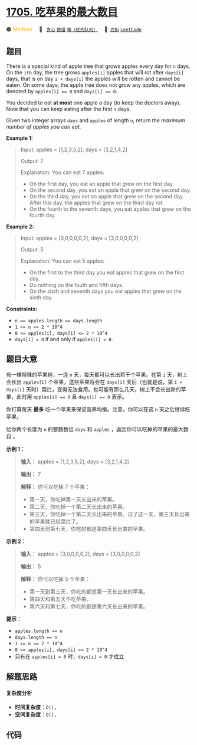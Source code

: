 # [1705. 吃苹果的最大数目](https://2xiao.github.io/leetcode-js/problem/1705.html)

🟠 <font color=#ffb800>Medium</font>&emsp; 🔖&ensp; [`贪心`](/tag/greedy.md) [`数组`](/tag/array.md) [`堆（优先队列）`](/tag/heap-priority-queue.md)&emsp; 🔗&ensp;[`力扣`](https://leetcode.cn/problems/maximum-number-of-eaten-apples) [`LeetCode`](https://leetcode.com/problems/maximum-number-of-eaten-apples)

## 题目

There is a special kind of apple tree that grows apples every day for `n`
days. On the `ith` day, the tree grows `apples[i]` apples that will rot after
`days[i]` days, that is on day `i + days[i]` the apples will be rotten and
cannot be eaten. On some days, the apple tree does not grow any apples, which
are denoted by `apples[i] == 0` and `days[i] == 0`.

You decided to eat **at most** one apple a day (to keep the doctors away).
Note that you can keep eating after the first `n` days.

Given two integer arrays `days` and `apples` of length `n`, return _the
maximum number of apples you can eat._



**Example 1:**

> Input: apples = [1,2,3,5,2], days = [3,2,1,4,2]
> 
> Output: 7
> 
> Explanation: You can eat 7 apples:
> - On the first day, you eat an apple that grew on the first day.
> - On the second day, you eat an apple that grew on the second day.
> - On the third day, you eat an apple that grew on the second day. After this day, the apples that grew on the third day rot.
> - On the fourth to the seventh days, you eat apples that grew on the fourth day.

**Example 2:**

> Input: apples = [3,0,0,0,0,2], days = [3,0,0,0,0,2]
> 
> Output: 5
> 
> Explanation: You can eat 5 apples:
> - On the first to the third day you eat apples that grew on the first day.
> - Do nothing on the fouth and fifth days.
> - On the sixth and seventh days you eat apples that grew on the sixth day.

**Constraints:**

  * `n == apples.length == days.length`
  * `1 <= n <= 2 * 10^4`
  * `0 <= apples[i], days[i] <= 2 * 10^4`
  * `days[i] = 0` if and only if `apples[i] = 0`.


## 题目大意

有一棵特殊的苹果树，一连 `n` 天，每天都可以长出若干个苹果。在第 `i` 天，树上会长出 `apples[i]` 个苹果，这些苹果将会在
`days[i]` 天后（也就是说，第 `i + days[i]` 天时）腐烂，变得无法食用。也可能有那么几天，树上不会长出新的苹果，此时用
`apples[i] == 0` 且 `days[i] == 0` 表示。

你打算每天 **最多** 吃一个苹果来保证营养均衡。注意，你可以在这 `n` 天之后继续吃苹果。

给你两个长度为 `n` 的整数数组 `days` 和 `apples` ，返回你可以吃掉的苹果的最大数目 _。_

**示例 1：**

> 
> 
> 
> 
> 
> **输入：** apples = [1,2,3,5,2], days = [3,2,1,4,2]
> 
> **输出：** 7
> 
> **解释：** 你可以吃掉 7 个苹果：
> - 第一天，你吃掉第一天长出来的苹果。
> - 第二天，你吃掉一个第二天长出来的苹果。
> - 第三天，你吃掉一个第二天长出来的苹果。过了这一天，第三天长出来的苹果就已经腐烂了。
> - 第四天到第七天，你吃的都是第四天长出来的苹果。
> 
> 

**示例 2：**

> 
> 
> 
> 
> 
> **输入：** apples = [3,0,0,0,0,2], days = [3,0,0,0,0,2]
> 
> **输出：** 5
> 
> **解释：** 你可以吃掉 5 个苹果：
> - 第一天到第三天，你吃的都是第一天长出来的苹果。
> - 第四天和第五天不吃苹果。
> - 第六天和第七天，你吃的都是第六天长出来的苹果。
> 
> 

**提示：**

  * `apples.length == n`
  * `days.length == n`
  * `1 <= n <= 2 * 10^4`
  * `0 <= apples[i], days[i] <= 2 * 10^4`
  * 只有在 `apples[i] = 0` 时，`days[i] = 0` 才成立


## 解题思路

#### 复杂度分析

- **时间复杂度**：`O()`，
- **空间复杂度**：`O()`，

## 代码

```javascript

```